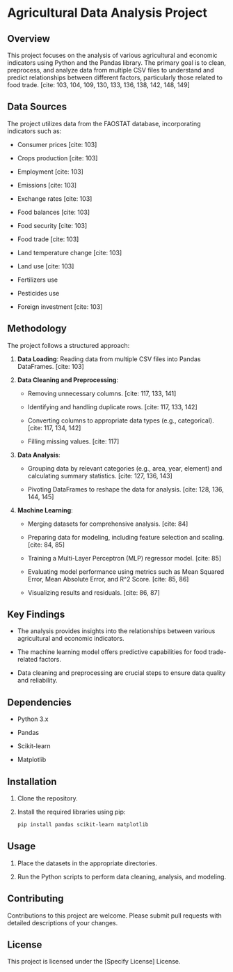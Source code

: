 # Agricultural Data Analysis Project

## Overview

This project focuses on the analysis of various agricultural and economic indicators using Python and the Pandas library. The primary goal is to clean, preprocess, and analyze data from multiple CSV files to understand and predict relationships between different factors, particularly those related to food trade. [cite: 103, 104, 109, 130, 133, 136, 138, 142, 148, 149]

## Data Sources

The project utilizes data from the FAOSTAT database, incorporating indicators such as:

* Consumer prices [cite: 103]
   
* Crops production [cite: 103]
   
* Employment [cite: 103]
   
* Emissions [cite: 103]
   
* Exchange rates [cite: 103]
   
* Food balances [cite: 103]
   
* Food security [cite: 103]
   
* Food trade [cite: 103]
   
* Land temperature change [cite: 103]
   
* Land use [cite: 103]
   
* Fertilizers use
   
* Pesticides use
   
* Foreign investment [cite: 103]

## Methodology

The project follows a structured approach:

1.  **Data Loading**: Reading data from multiple CSV files into Pandas DataFrames. [cite: 103]
   
2.  **Data Cleaning and Preprocessing**:
   
    * Removing unnecessary columns. [cite: 117, 133, 141]
       
    * Identifying and handling duplicate rows. [cite: 117, 133, 142]
       
    * Converting columns to appropriate data types (e.g., categorical). [cite: 117, 134, 142]
       
    * Filling missing values. [cite: 117]
   
3.  **Data Analysis**:
   
    * Grouping data by relevant categories (e.g., area, year, element) and calculating summary statistics. [cite: 127, 136, 143]
       
    * Pivoting DataFrames to reshape the data for analysis. [cite: 128, 136, 144, 145]
   
4.  **Machine Learning**:
   
    * Merging datasets for comprehensive analysis. [cite: 84]
       
    * Preparing data for modeling, including feature selection and scaling. [cite: 84, 85]
       
    * Training a Multi-Layer Perceptron (MLP) regressor model. [cite: 85]
       
    * Evaluating model performance using metrics such as Mean Squared Error, Mean Absolute Error, and R^2 Score. [cite: 85, 86]
       
    * Visualizing results and residuals. [cite: 86, 87]

## Key Findings

* The analysis provides insights into the relationships between various agricultural and economic indicators.
   
* The machine learning model offers predictive capabilities for food trade-related factors.
   
* Data cleaning and preprocessing are crucial steps to ensure data quality and reliability.

## Dependencies

* Python 3.x
   
* Pandas
   
* Scikit-learn
   
* Matplotlib

## Installation

1.  Clone the repository.
   
2.  Install the required libraries using pip:
   
    ```bash
    pip install pandas scikit-learn matplotlib
    ```
    
## Usage

1.  Place the datasets in the appropriate directories.
   
2.  Run the Python scripts to perform data cleaning, analysis, and modeling.

## Contributing

Contributions to this project are welcome. Please submit pull requests with detailed descriptions of your changes.

## License

This project is licensed under the [Specify License] License.
